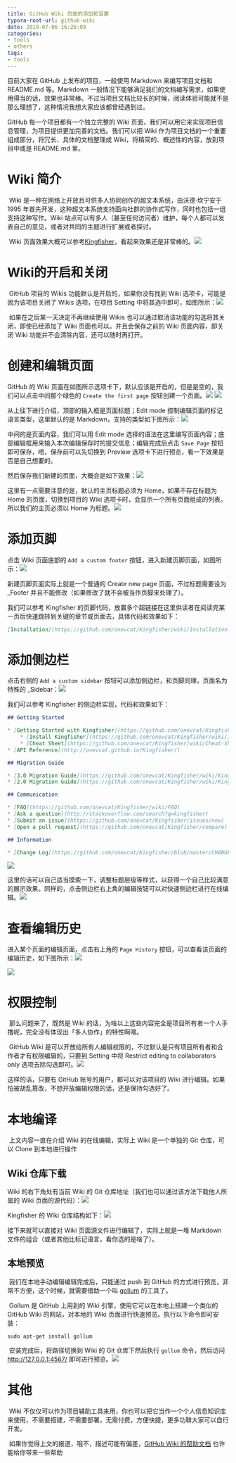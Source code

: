 ```yaml
---
title: GitHub Wiki 页面的添加和设置
typora-root-url: github-wiki
date: 2019-07-06 16:26:09
categories:
- tools
- others
tags:
- tools
---
```


目前大家在 GitHub 上发布的项目，一般使用 Markdown 来编写项目文档和 README.md 等。Markdown 一般情况下能够满足我们的文档编写需求，如果使用得当的话，效果也非常棒。不过当项目文档比较长的时候，阅读体验可能就不是那么理想了，这种情况我想大家应该都曾经遇到过。

GitHub 每一个项目都有一个独立完整的 Wiki 页面，我们可以用它来实现项目信息管理，为项目提供更加完善的文档。我们可以把 Wiki 作为项目文档的一个重要组成部分，将冗长、具体的文档整理成 Wiki，将精简的、概述性的内容，放到项目中或是 README.md 里。

# Wiki 简介

​	Wiki 是一种在网络上开放且可供多人协同创作的超文本系统，由沃德·坎宁安于 1995 年首先开发，这种超文本系统支持面向社群的协作式写作，同时也包括一组支持这种写作。Wiki 站点可以有多人（甚至任何访问者）维护，每个人都可以发表自己的意见，或者对共同的主题进行扩展或者探讨。

​	Wiki 页面效果大概可以参考[Kingfisher](https://link.juejin.im?target=https%3A%2F%2Fgithub.com%2Fonevcat%2FKingfisher%2Fwiki)，看起来效果还是非常棒的。![](/wiki简介.png)



# Wiki的开启和关闭

​	GitHub 项目的 Wikis 功能默认是开启的，如果你没有找到 Wiki 选项卡，可能是因为该项目关闭了 Wikis 选项，在项目 Setting 中将其选中即可，如图所示：![](/wiki开启.png)

​	如果在之后某一天决定不再继续使用 Wikis 也可以通过取消该功能的勾选将其关闭，即使已经添加了 Wiki 页面也可以。并且会保存之前的 Wiki 页面内容，即关闭 Wiki 功能并不会清除内容，还可以随时再打开。



# 创建和编辑页面

GitHub 的 Wiki 页面在如图所示选项卡下，默认应该是开启的，但是是空的，我们可以点击中间那个绿色的 `Create the first page` 按钮创建一个页面。![](/3-1.png) ![](/3-2.png)

从上往下进行介绍，顶部的输入框是页面标题；Edit mode 控制编辑页面的标记语言类型，这里默认的是 Markdown，支持的类型如下图所示：![](/3-3.png)

中间的是页面内容，我们可以用 Edit mode 选择的语法在这里编写页面内容；底部编辑框用来输入本次编辑保存时的提交信息；编辑完成后点击 `Save Page` 按钮即可保存，唔，保存前可以先切换到 Preview 选项卡下进行预览，看一下效果是否是自己想要的。

然后保存我们新建的页面，大概会是如下效果：![](/3-4.png)



这里有一点需要注意的是，默认的主页标题必须为 Home，如果不存在标题为 Home 的页面，切换到项目的 Wiki 选项卡时，会显示一个所有页面组成的列表。所以我们的主页必须以 Home 为标题。![](/3-5.png)



# 添加页脚

点击 Wiki 页面底部的 `Add a custom footer` 按钮，进入新建页脚页面，如图所示：![](/4-1.png)

新建页脚页面实际上就是一个普通的 Create new page 页面，不过标题需要设为 _Footer 并且不能修改（如果修改了就不会被当作页脚来处理了）。

我们可以参考 Kingfisher 的页脚代码，放置多个超链接在这里供读者在阅读完某一页后快速跳转到关键的章节或页面去，具体代码和效果如下：

```markdown
[Installation](https://github.com/onevcat/Kingfisher/wiki/Installation-Guide) - [Cheat Sheet](https://github.com/onevcat/Kingfisher/wiki/Cheat-Sheet) - [FAQ](https://github.com/onevcat/Kingfisher/wiki/FAQ) - [API Reference](http://onevcat.github.io/Kingfisher/)
```



# 添加侧边栏

点击右侧的 `Add a custom sidebar` 按钮可以添加侧边栏，和页脚同理，页面名为特殊的 _Sidebar：![](/5-1.png)

我们可以参考 Kingfisher 的侧边栏实现，代码和效果如下：

```markdown
## Getting Started

* [Getting Started with Kingfisher](https://github.com/onevcat/Kingfisher/wiki/Getting-Started-with-Kingfisher)
    * [Install Kingfisher](https://github.com/onevcat/Kingfisher/wiki/Installation-Guide)
    * [Cheat Sheet](https://github.com/onevcat/Kingfisher/wiki/Cheat-Sheet)
* [API Reference](http://onevcat.github.io/Kingfisher/)

## Migration Guide

* [3.0 Migration Guide](https://github.com/onevcat/Kingfisher/wiki/Kingfisher-3.0-Migration-Guide)
* [2.0 Migration Guide](https://github.com/onevcat/Kingfisher/wiki/Kingfisher-2.0-Migration-Guide)

## Communication

* [FAQ](https://github.com/onevcat/Kingfisher/wiki/FAQ)
* [Ask a question](http://stackoverflow.com/search?q=kingfisher)
* [Submit an issue](https://github.com/onevcat/Kingfisher/issues/new)
* [Open a pull request](https://github.com/onevcat/Kingfisher/compare)

## Information

* [Change Log](https://github.com/onevcat/Kingfisher/blob/master/CHANGELOG.md)
```

![](/5-2.png)

这里的话可以自己适当摸索一下，调整标题层级等样式，以获得一个自己比较满意的展示效果。同样的，点击侧边栏右上角的编辑按钮可以对快速侧边栏进行在线编辑。![](/5-3.png)



# 查看编辑历史

进入某个页面的编辑页面，点击右上角的 `Page History` 按钮，可以查看该页面的编辑历史，如下图所示：![](/6-1.png)

![](/6-2.png)



# 权限控制

​	那么问题来了，既然是 Wiki 的话，为啥以上这些内容完全是项目所有者一个人手撸呢，完全没有体现出「多人协作」的特性啊喂。

​	GitHub Wiki 是可以开放给所有人编辑权限的，不过默认是只有项目所有者和合作者才有权限编辑的，只要到 Setting 中将 Restrict editing to collaborators only 选项去除勾选即可。![](/7-1.png)

这样的话，只要有 GitHub 账号的用户，都可以对该项目的 Wiki 进行编辑。如果怕被胡乱篡改，不想开放编辑权限的话，还是保持勾选好了。



# 本地编译

​	上文内容一直在介绍 Wiki 的在线编辑，实际上 Wiki 是一个单独的 Git 仓库，可以 Clone 到本地进行操作

## Wiki 仓库下载

Wiki 的右下角处有当前 Wiki 的 Git 仓库地址（我们也可以通过该方法下载他人所属的 Wiki 页面的源代码）：![](/8-1.png)

Kingfisher 的 Wiki 仓库结构如下：![](/8-2.png)

接下来就可以直接对 Wiki 页面源文件进行编辑了，实际上就是一堆 Markdown 文件的组合（或者其他比标记语言，看你选的是啥了）。



## 本地预览

​	我们在本地手动编辑编辑完成后，只能通过 push 到 GitHub 的方式进行预览，非常不方便，这个时候，就需要借助一个叫 [gollum](https://link.juejin.im?target=https%3A%2F%2Fgithub.com%2Fgollum%2Fgollum) 的工具了。

​	Gollum 是 GitHub 上用到的 Wiki 引擎，使用它可以在本地上搭建一个类似的GitHub Wiki 的网站，对本地的 Wiki 页面进行快速预览。执行以下命令即可安装：

```shell
sudo apt-get install gollum
```

​	安装完成后，将路径切换到 Wiki 的 Git 仓库下然后执行 `gollum` 命令，然后访问 http://127.0.0.1:4567/ 即可进行预览。![](/8-3.png)





# 其他

​	Wiki 不仅仅可以作为项目辅助工具来用，你也可以把它当作一个个人信息知识库来使用，不需要搭建，不需要部署，无需付费，方便快捷，更多功鞥大家可以自行开发。

​	如果你觉得上文的报道，哦不，描述可能有偏差，[GitHub Wiki 的帮助文档](https://link.juejin.im?target=https%3A%2F%2Fhelp.github.com%2Fcategories%2Fwiki%2F) 也许能给你带来一些帮助